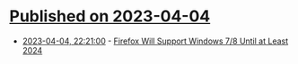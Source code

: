 # [Published on 2023-04-04](index.md)

* [2023-04-04, 22:21:00](https://soylentnews.org/article.pl?sid=23/04/04/0354209&from=rss) - [Firefox Will Support Windows 7/8 Until at Least 2024](https://soylentnews.org/article.pl?sid=23/04/04/0354209&from=rss)

